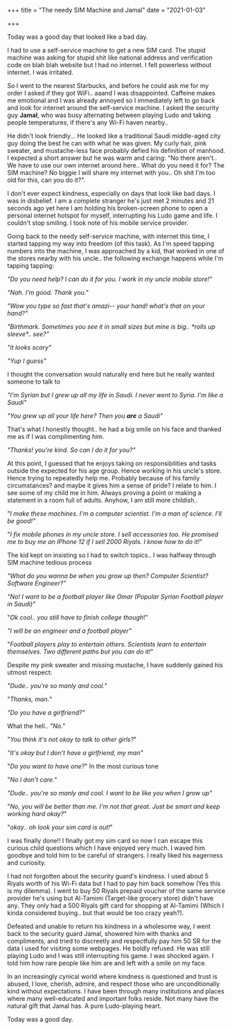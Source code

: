 +++
title = "The needy SIM Machine and Jamal"
date = "2021-01-03"

+++

Today was a good day that looked like a bad day.

I had to use a self-service machine to get a new SIM card. The stupid machine was asking for stupid shit like national address and verification code on blah blah website but I had no internet. I felt powerless without internet. I was irritated.

So I went to the nearest Starbucks, and before he could ask me for my order I asked if they got WiFi.. aaand I was disappointed. Caffeine makes me emotional and I was already annoyed so I immediately left to go back and look for internet around the self-service machine. I asked the security guy **Jamal**, who was busy alternating between playing Ludo and taking people temperatures, if there's any Wi-Fi haven nearby..

He didn't look friendly... He looked like a traditional Saudi middle-aged city guy doing the best he can with what he was given. My curly hair, pink sweater, and mustache-less face probably defied his definition of manhood. I expected a short answer but he was warm and caring: "No there aren't.. We have to use our own internet around here.. What do you need it for? The SIM machine? No biggie I will share my internet with you.. Oh shit I'm too old for this, can you do it?".

I don't ever expect kindness, especially on days that look like bad days. I was in disbelief. I am a complete stranger he's just met 2 minutes and 21 seconds ago yet here I am holding his broken-screen phone to open a personal internet hotspot for myself, interrupting his Ludo game and life. I couldn't stop smiling. I took note of his mobile service provider.

Going back to the needy self-service machine, with internet this time, I started tapping my way into freedom (of this task). As I'm speed tapping numbers into the machine, I was approached by a kid, that worked in one of the stores nearby with his uncle.. the following exchange happens while I'm tapping tapping:

*"Do you need help? I can do it for you. I work in my uncle mobile store!"*

*"Nah. I'm good. Thank you."*

*"Wow you type so fast that's amazi-- your hand! what's that on your hand?"*

*"Birthmark. Sometimes you see it in small sizes but mine is big.. \*rolls up sleeve\*.. see?"*

*"it looks scary"*

*"Yup I guess"*

I thought the conversation would naturally end here but he really wanted someone to talk to

*"I'm Syrian but I grew up all my life in Saudi. I never went to Syria. I'm like a Saudi"*

*"You grew up all your life here? Then you **are** a Saudi"*

That's what I honestly thought.. he had a big smile on his face and thanked me as if I was complimenting him.

*"Thanks! you're kind. So can I do it for you?"*

At this point, I guessed that he enjoys taking on responsibilities and tasks outside the expected for his age group. Hence working in his uncle's store. Hence trying to repeatedly help me. Probably because of his family circumstances? and maybe it gives him a sense of pride? I relate to him. I see some of my child me in him. Always proving a point or making a statement in a room full of adults. Anyhow, I am still more childish..

"*I make these machines. I'm a computer scientist. I'm a man of science. I'll be good!"*

"*I fix mobile phones in my uncle store. I sell accessories too. He promised me to buy me an IPhone 12 if I sell 2000 Riyals. I know how to do it!*"

The kid kept on insisting so I had to switch topics.. I was halfway through SIM machine tedious process

*"What do you wanna be when you grow up then? Computer Scientist? Software Engineer?"*

*"No! I want to be a football player like Omar (Popular Syrian Football player in Saudi)"*

"*Ok cool.. you still have to finish college though*!"

*"I will be an engineer and a football player"*

"*Football players play to entertain others. Scientists learn to entertain themselves. Two different paths but you can do it!*"

Despite my pink sweater and missing mustache, I have suddenly gained his utmost respect:

*"Dude.. you're so manly and cool."*

"*Thanks, man.*"

*"Do you have a girlfriend?"*

What the hell.. *"No."*

"*You think it's not okay to talk to other girls?*"

*"It's okay but I don't have a girlfriend, my man"*

"*Do you want to have one?*" In the most curious tone

"*No I don't care.*"

*"Dude.. you're so manly and cool. I want to be like you when I grow up"*

"*No, you will be better than me. I'm not that great. Just be smart and keep working hard okay?*"

"*okay.. oh look your sim card is out!*"

I was finally done!! I finally got my sim card so now I can escape this curious child questions which I have enjoyed very much. I waved him goodbye and told him to be careful of strangers. I really liked his eagerness and curiosity. 

I had not forgotten about the security guard's kindness. I used about 5 Riyals worth of his Wi-Fi data but I had to pay him back somehow (Yes this is my dilemma). I went to buy 50 Riyals prepaid voucher of the same service provider he's using but Al-Tamimi (Target-like grocery store) didn't have any. They only had a 500 Riyals gift card for shopping at Al-Tamimi (Which I kinda considered buying.. but that would be too crazy yeah?). 

Defeated and unable to return his kindness in a wholesome way, I went back to the security guard Jamal, showered him with thanks and compliments, and tried to discreetly and respectfully pay him 50 SR for the data I used for visiting some webpages. He boldly refused. He was still playing Ludo and I was still interrupting his game. I was shocked again. I told him how rare people like him are and left with a smile on my face.

In an increasingly cynical world where kindness is questioned and trust is abused, I love, cherish, admire, and respect those who are unconditionally kind without expectations. I have been through many institutions and places where many well-educated and important folks reside. Not many have the natural gift that Jamal has. A pure Ludo-playing heart.



Today was a good day. 